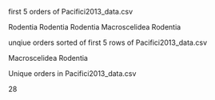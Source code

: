 first 5 orders of Pacifici2013_data.csv

Rodentia
Rodentia
Rodentia
Macroscelidea
Rodentia

unqiue orders sorted of first 5 rows of Pacifici2013_data.csv

Macroscelidea
Rodentia

Unique orders in Pacifici2013_data.csv

28

